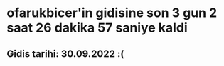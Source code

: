 # ofarukbicer'in gidisine son 3 gun 2 saat 26 dakika 57 saniye kaldi

## Gidis tarihi: 30.09.2022 :(